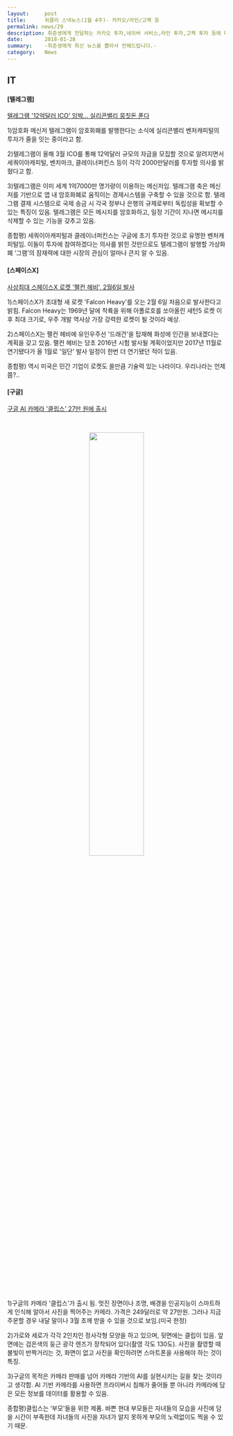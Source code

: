```yaml
---
layout:     post
title:      위클리 스낵뉴스(1월 4주)- 카카오/라인/고젝 등
permalink: news/29
description: 취준생에게 전달하는 카카오 투자,네이버 서비스,라인 투자,고젝 투자 등에 대한 스낵 뉴스들입니다.
date:       2018-01-28
summary:    -취준생에게 최신 뉴스를 뽑아서 전해드립니다.-
category: 	News
---
```



## IT

#### [텔레그램]

[텔레그램 '12억달러 ICO' 임박… 실리콘밸리 뭉칫돈 푼다](http://news.hankyung.com/article/2018012635301)

1)암호화 메신저 텔레그램이 암호화폐를 발행한다는 소식에 실리콘밸리 벤처캐피털의 투자가 줄을 잇는 중이라고 함.

2)텔레그램이 올해 3월 ICO를 통해 12억달러 규모의 자금을 모집할 것으로 알려지면서 세쿼이아캐피털, 벤치마크, 클레이너퍼킨스 등이 각각 2000만달러를 투자할 의사를 밝혔다고 함.

3)텔레그램은 이미 세계 1억7000만 명가량이 이용하는 메신저임. 텔레그램 축은 메신저를 기반으로 앱 내 암호화폐로 움직이는 경제시스템을 구축할 수 있을 것으로 함. 텔레그램 결제 시스템으로 국제 송금 시 각국 정부나 은행의 규제로부터 독립성을 확보할 수 있는 특징이 있음. 텔레그램은 모든 메시지를 암호화하고, 일정 기간이 지나면 메시지를 삭제할 수 있는 기능을 갖추고 있음.

종합평) 세쿼이아캐피털과 클레이너퍼킨스는 구글에 초기 투자한 것으로 유명한 벤처캐피털임. 이들이 투자에 참여하겠다는 의사를 밝힌 것만으로도 텔레그램이 발행할 가상화폐 ‘그램’의 잠재력에 대한 시장의 관심이 얼마나 큰지 알 수 있음.


#### [스페이스X]

[사상최대 스페이스X 로켓 '팰컨 헤비', 2월6일 발사](http://news.naver.com/main/read.nhn?mode=LSD&mid=shm&sid1=105&oid=003&aid=0008416618)

1)스페이스X가  초대형 새 로켓 'Falcon Heavy'를 오는 2월 6일 처음으로 발사한다고 밝힘. Falcon Heavy는 1969년 달에 착륙을 위해 아폴로호를 쏘아올린 새턴5 로켓 이후 최대 크기로, 우주 개발 역사상 가장 강력한 로켓이 될 것이라 예상.

2)스페이스X는 팰컨 헤비에 유인우주선 '드래건'을 탑재해 화성에 인간을 보내겠다는 계획을 갖고 있음. 팰컨 헤비는 당초 2016년 시험 발사될 계획이었지만 2017년 11월로 연기됐다가 올 1월로 '일단' 발사 일정이 한번 더 연기됐던 적이 있음. 

종합평) 역시 미국은 민간 기업이 로켓도 쏠만큼 기술력 있는 나라이다. 우리나라는 언제쯤?..

#### [구글]

[구글 AI 카메라 '클립스' 27만 원에 출시](http://www.yonhapnews.co.kr/bulletin/2018/01/28/0200000000AKR20180128005200091.HTML?input=1195m)

<br>

<p align ="middle">	
 <img src="http://files.idg.co.kr/itworld/image/2016/10/1011_30_google_clips-100738128-medium.jpg" width = "50%">
</p>

<br>

1)구글의 카메라 '클립스'가 출시 됨. 멋진 장면이나 조명, 배경을 인공지능이 스마트하게 인식해 알아서 사진을 찍어주는 카메라. 가격은 249달러로 약 27만원. 그러나 지금 주문할 경우 내달 말이나 3월 초께 받을 수 있을 것으로 보임.(미국 한정)

2)가로와 세로가 각각 2인치인 정사각형 모양을 하고 있으며, 뒷면에는 클립이 있음. 앞면에는 검은색의 둥근 광각 렌즈가 장착되어 있다(촬영 각도 130도). 사진을 촬영할 때 불빛이 반짝거리는 것, 화면이 없고 사진을 확인하려면 스마트폰을 사용해야 하는 것이 특징. 

3)구글의 목적은 카메라 판매를 넘어 카메라 기반의 AI를 실현시키는 길을 찾는 것이라고 생각함. AI 기반 카메라를 사용하면 프라이버시 침해가 줄어들 뿐 아니라 카메라에 담은 모든 정보를 데이터를 활용할 수 있음.

종합평)클립스는 ‘부모'들을 위한 제품. 바쁜 현대 부모들은 자녀들의 모습을 사진에 담을 시간이 부족한데 자녀들의 사진을 자녀가 알지 못하게 부모의 노력없이도 찍을 수 있기 때문.

